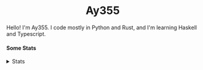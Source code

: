 <h1 align="center"><b>Ay355</b></h1>


Hello! I'm Ay355. I code mostly in Python and Rust, and I'm learning Haskell and Typescript.


#### Some Stats


<details>
<summary>Stats</summary>
<br>
 
<a href="https://github.com/Ay-355">
 <img align="center" src="https://github-readme-stats.vercel.app/api?username=Ay-355&theme=tokyonight&show_icons=true&count_private=true&hide_border=true" />
</a><a href="https://github.com/Ay-355">
  <img align="center" src="https://github-readme-stats.vercel.app/api/top-langs/?username=Ay-355&hide=toml,yaml,cmake&layout=compact&langs_count=8&theme=tokyonight&hide_border=true" />
</a>

 
&nbsp; <!-- Space character to put some space between the different stat types. -->

 
<!--START_SECTION:waka-->
**🐱 My GitHub Data** 

> 🏆 624 Contributions in the Year 2021
 > 
> 📦 1.6 kB Used in GitHub's Storage 
 > 
> 🚫 Not Opted to Hire
 > 
> 📜 14 Public Repositories 
 > 
> 🔑 3 Private Repositories  
 > 
**I'm a Night 🦉** 

```text
🌞 Morning    21 commits     █░░░░░░░░░░░░░░░░░░░░░░░░   7.0% 
🌆 Daytime    126 commits    ██████████░░░░░░░░░░░░░░░   42.0% 
🌃 Evening    146 commits    ████████████░░░░░░░░░░░░░   48.67% 
🌙 Night      7 commits      ░░░░░░░░░░░░░░░░░░░░░░░░░   2.33%

```
📅 **I'm Most Productive on Monday** 

```text
Monday       54 commits     ████░░░░░░░░░░░░░░░░░░░░░   18.0% 
Tuesday      37 commits     ███░░░░░░░░░░░░░░░░░░░░░░   12.33% 
Wednesday    33 commits     ██░░░░░░░░░░░░░░░░░░░░░░░   11.0% 
Thursday     48 commits     ████░░░░░░░░░░░░░░░░░░░░░   16.0% 
Friday       47 commits     ████░░░░░░░░░░░░░░░░░░░░░   15.67% 
Saturday     47 commits     ████░░░░░░░░░░░░░░░░░░░░░   15.67% 
Sunday       34 commits     ██░░░░░░░░░░░░░░░░░░░░░░░   11.33%

```


📊 **This Week I Spent My Time On** 

```text
💬 Programming Languages: 
Python                   2 hrs 8 mins        █████████████░░░░░░░░░░░░   52.03% 
PowerShell               51 mins             █████░░░░░░░░░░░░░░░░░░░░   20.79% 
Markdown                 27 mins             ██░░░░░░░░░░░░░░░░░░░░░░░   11.3% 
Rust                     13 mins             █░░░░░░░░░░░░░░░░░░░░░░░░   5.54% 
Lua                      11 mins             █░░░░░░░░░░░░░░░░░░░░░░░░   4.82%

🔥 Editors: 
Neovim                   4 hrs 4 mins        ████████████████████████░   99.21% 
Notepad++                1 min               ░░░░░░░░░░░░░░░░░░░░░░░░░   0.79%

🐱‍💻 Projects: 
schoolwork               2 hrs 6 mins        ████████████░░░░░░░░░░░░░   51.49% 
Unknown Project          1 hr 26 mins        ████████░░░░░░░░░░░░░░░░░   35.21% 
nvim                     17 mins             █░░░░░░░░░░░░░░░░░░░░░░░░   7.21% 
aoc-2021                 10 mins             █░░░░░░░░░░░░░░░░░░░░░░░░   4.44% 
rmatrix                  2 mins              ░░░░░░░░░░░░░░░░░░░░░░░░░   1.07%

💻 Operating System: 
Windows                  4 hrs 5 mins        █████████████████████████   100.0%

```

**I Mostly Code in Python** 

```text
Python                   8 repos             ██████████████████░░░░░░░   72.73% 
HTML                     1 repo              ██░░░░░░░░░░░░░░░░░░░░░░░   9.09% 
C++                      1 repo              ██░░░░░░░░░░░░░░░░░░░░░░░   9.09% 
Rust                     1 repo              ██░░░░░░░░░░░░░░░░░░░░░░░   9.09%

```



 Last Updated on 20/12/2021
<!--END_SECTION:waka-->
</details>

